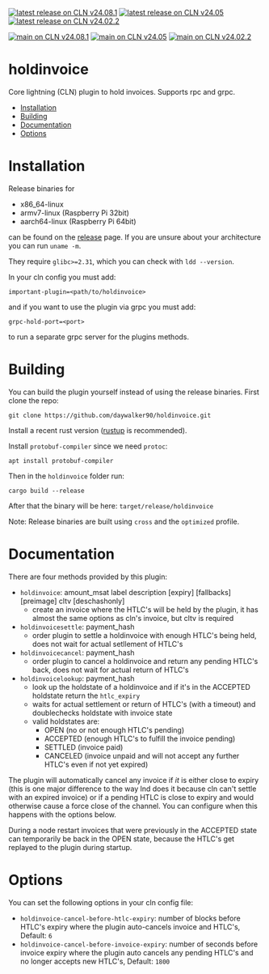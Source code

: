 [![latest release on CLN v24.08.1](https://github.com/daywalker90/holdinvoice/actions/workflows/latest_v24.08.yml/badge.svg?branch=main)](https://github.com/daywalker90/holdinvoice/actions/workflows/latest_v24.08.yml) [![latest release on CLN v24.05](https://github.com/daywalker90/holdinvoice/actions/workflows/latest_v24.05.yml/badge.svg?branch=main)](https://github.com/daywalker90/holdinvoice/actions/workflows/latest_v24.05.yml) [![latest release on CLN v24.02.2](https://github.com/daywalker90/holdinvoice/actions/workflows/latest_v24.02.yml/badge.svg?branch=main)](https://github.com/daywalker90/holdinvoice/actions/workflows/latest_v24.02.yml) 

[![main on CLN v24.08.1](https://github.com/daywalker90/holdinvoice/actions/workflows/main_v24.08.yml/badge.svg?branch=main)](https://github.com/daywalker90/holdinvoice/actions/workflows/main_v24.08.yml) [![main on CLN v24.05](https://github.com/daywalker90/holdinvoice/actions/workflows/main_v24.05.yml/badge.svg?branch=main)](https://github.com/daywalker90/holdinvoice/actions/workflows/main_v24.05.yml) [![main on CLN v24.02.2](https://github.com/daywalker90/holdinvoice/actions/workflows/main_v24.02.yml/badge.svg?branch=main)](https://github.com/daywalker90/holdinvoice/actions/workflows/main_v24.02.yml) 

# holdinvoice
Core lightning (CLN) plugin to hold invoices. Supports rpc and grpc.

* [Installation](#installation)
* [Building](#building)
* [Documentation](#documentation)
* [Options](#options)

# Installation
Release binaries for
* x86_64-linux
* armv7-linux (Raspberry Pi 32bit)
* aarch64-linux (Raspberry Pi 64bit)

can be found on the [release](https://github.com/daywalker90/holdinvoice/releases) page. If you are unsure about your architecture you can run ``uname -m``.

They require ``glibc>=2.31``, which you can check with ``ldd --version``.

In your cln config you must add:

```
important-plugin=<path/to/holdinvoice>
```

and if you want to use the plugin via grpc you must add:

```
grpc-hold-port=<port>
```

to run a separate grpc server for the plugins methods.

# Building
You can build the plugin yourself instead of using the release binaries.
First clone the repo:

```
git clone https://github.com/daywalker90/holdinvoice.git
```

Install a recent rust version ([rustup](https://rustup.rs/) is recommended).

Install ``protobuf-compiler`` since we need ``protoc``:

```
apt install protobuf-compiler
```

Then in the ``holdinvoice`` folder run:

```
cargo build --release
```

After that the binary will be here: ``target/release/holdinvoice``

Note: Release binaries are built using ``cross`` and the ``optimized`` profile.

# Documentation
There are four methods provided by this plugin:
* ``holdinvoice``: amount_msat label description [expiry]
[fallbacks] [preimage] cltv [deschashonly] 
    * create an invoice where the HTLC's will be held by the plugin, it has almost the same options as cln's invoice, but cltv is required
* ``holdinvoicesettle``: payment_hash 
    * order plugin to settle a holdinvoice with enough HTLC's being held, does not wait for actual setllement of HTLC's
* ``holdinvoicecancel``: payment_hash
    * order plugin to cancel a holdinvoice and return any pending HTLC's back, does not wait for actual return of HTLC's
* ``holdinvoicelookup``: payment_hash
    * look up the holdstate of a holdinvoice and if it's in the ACCEPTED holdstate return the ``htlc_expiry``
    * waits for actual settlement or return of HTLC's (with a timeout) and doublechecks holdstate with invoice state
    * valid holdstates are:
        * OPEN (no or not enough HTLC's pending)
        * ACCEPTED (enough HTLC's to fulfill the invoice pending)
        * SETTLED (invoice paid)
        * CANCELED (invoice unpaid and will not accept any further HTLC's even if not yet expired)

The plugin will automatically cancel any invoice if *it* is either close to expiry (this is one major difference to the way lnd does it because cln can't settle with an expired invoice) or if a pending HTLC is close to expiry and would otherwise cause a force close of the channel. You can configure when this happens with the options below.

During a node restart invoices that were previously in the ACCEPTED state can temporarily be back in the OPEN state, because the HTLC's get replayed to the plugin during startup.

# Options
You can set the following options in your cln config file:

* ``holdinvoice-cancel-before-htlc-expiry``: number of blocks before HTLC's expiry where the plugin auto-cancels invoice and HTLC's, Default: ``6``
* ``holdinvoice-cancel-before-invoice-expiry``: number of seconds before invoice expiry where the plugin auto cancels any pending HTLC's and no longer accepts new HTLC's, Default: ``1800``